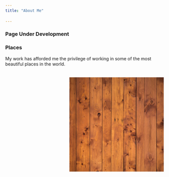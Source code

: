 ```yaml
---
title: "About Me"

---
```


### **Page Under Development**


### Places

My work has afforded me the privilege of working in some of the most beautiful places in the world. 


<img align="right" src="static/media/boards.jpg" alt="brook-trout" width="300" style="margin-top: 20px">
